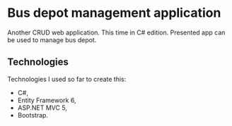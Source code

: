 # Bus depot management application

Another CRUD web application. This time in C# edition. Presented app can be used to manage bus depot.

## Technologies

Technologies I used so far to create this:

- C#,
- Entity Framework 6,
- ASP.NET MVC 5,
- Bootstrap.
